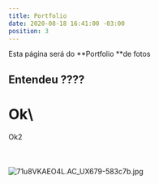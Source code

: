 ```yaml
---
title: Portfolio
date: 2020-08-18 16:41:00 -03:00
position: 3
---
```


Esta página será do \*\*Portfolio \*\*de fotos

## Entendeu ????

# Ok\\

Ok2\
\
\
\
![71u8VKAEO4L._AC_UX679_-583c7b.jpg](/uploads/71u8VKAEO4L._AC_UX679_-583c7b.jpg)